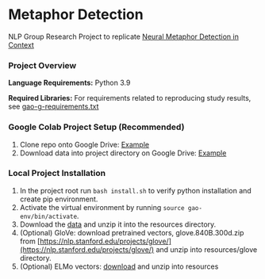 # Metaphor Detection
NLP Group Research Project to replicate <a href="https://arxiv.org/pdf/1808.09653.pdf" target="_blank">Neural Metaphor Detection in Context</a>
### Project Overview
**Language Requirements:**
Python 3.9

**Required Libraries:**
For requirements related to reproducing study results, see [gao-g-requirements.txt](gao-g-requirements.txt)

### Google Colab Project Setup (Recommended)
1. Clone repo onto Google Drive: [Example](https://github.com/christiejibaraki/guides/blob/main/python/colab/Clone_git_repo.ipynb)
2. Download data into project directory on Google Drive: [Example](https://github.com/christiejibaraki/guides/blob/main/python/colab/Download_large_data.ipynb)

### Local Project Installation
1. In the project root run `bash install.sh` to verify python installation and create pip environment.
2. Activate the virtual environment by running `source gao-env/bin/activate`.
3. Download the [data](https://drive.google.com/file/d/18tBHegty7sWreqj9Fp8zETKloeOpsGHO/view?usp=sharing) and unzip it into the resources directory.
4. (Optional) GloVe: download pretrained vectors, glove.840B.300d.zip from [https://nlp.stanford.edu/projects/glove/](https://nlp.stanford.edu/projects/glove/) and unzip into resources/glove directory.
5. (Optional) ELMo vectors: [download](https://drive.google.com/file/d/1e1L7wr4H7vRcHefbmdPdbuv_nz76_-Vb/view?usp=sharing) and unzip into resources